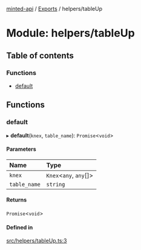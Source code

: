 [minted-api](../README.md) / [Exports](../modules.md) / helpers/tableUp

# Module: helpers/tableUp

## Table of contents

### Functions

- [default](helpers_tableUp.md#default)

## Functions

### default

▸ **default**(`knex`, `table_name`): `Promise`<`void`\>

#### Parameters

| Name | Type |
| :------ | :------ |
| `knex` | `Knex`<`any`, `any`[]\> |
| `table_name` | `string` |

#### Returns

`Promise`<`void`\>

#### Defined in

[src/helpers/tableUp.ts:3](https://github.com/ianzepp/minted-api-ts/blob/4ef4443/src/helpers/tableUp.ts#L3)
